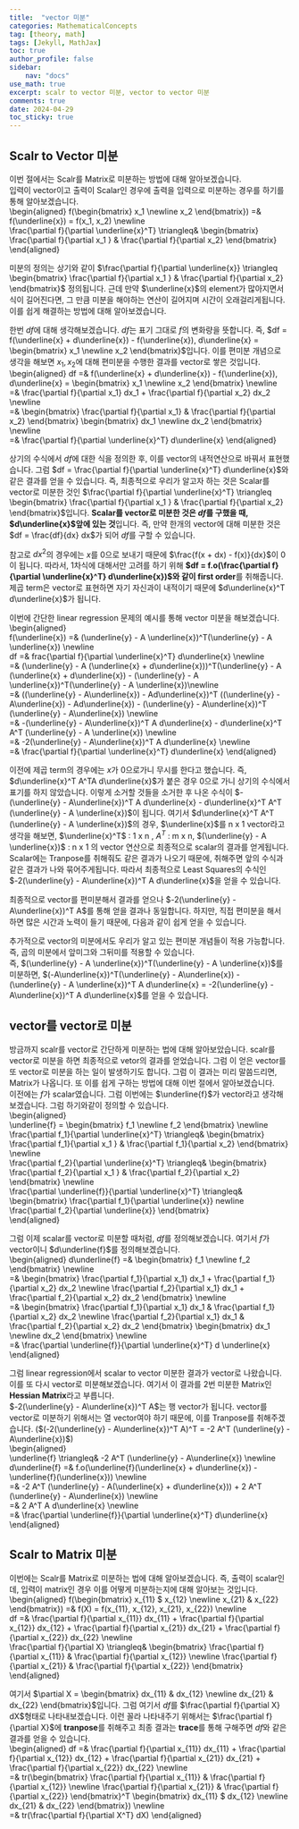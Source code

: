 ```yaml
---
title:  "vector 미분"
categories: MathematicalConcepts
tag: [theory, math]
tags: [Jekyll, MathJax]
toc: true
author_profile: false
sidebar:
    nav: "docs"
use_math: true
excerpt: scalr to vector 미분, vector to vector 미분
comments: true
date: 2024-04-29
toc_sticky: true
---
```



## Scalr to Vector 미분
이번 절에서는 Scalr를 Matrix로 미분하는 방법에 대해 알아보겠습니다.   
입력이 vector이고 출력이 Scalar인 경우에 출력을 입력으로 미분하는 경우를 하기를 통해 알아보겠습니다.   
\begin{aligned} 
f(\begin{bmatrix} x_1 \newline x_2 \end{bmatrix}) =& f(\underline{x}) = f(x_1, x_2) \newline   
\frac{\partial f}{\partial \underline{x}^T} \triangleq& \begin{bmatrix} \frac{\partial f}{\partial x_1 } & \frac{\partial f}{\partial x_2} \end{bmatrix}
\end{aligned}  

미분의 정의는 상기와 같이 $\frac{\partial f}{\partial \underline{x}} \triangleq \begin{bmatrix} \frac{\partial f}{\partial x_1 } & \frac{\partial f}{\partial x_2} \end{bmatrix}$ 정의됩니다. 근데 만약 $\underline{x}$의 element가 많아지면서 식이 길어진다면, 그 만큼 미분을 해야하는 연산이 길어지며 시간이 오래걸리게됩니다. 이를 쉽게 해결하는 방법에 대해 알아보겠습니다.   

한번 $df$에 대해 생각해보겠습니다. $df$는 표기 그대로 $f$의 변화량을 뜻합니다. 즉, $df = f(\underline{x} + d\underline{x}) - f(\underline{x}), d\underline{x} = \begin{bmatrix} x_1 \newline x_2 \end{bmatrix}$입니다. 이를 편미분 개념으로 생각을 해보면 $x_1, x_2$에 대해 편미분을 수행한 결과를 vector로 쌓은 것입니다.    
\begin{aligned} 
df =& f(\underline{x} + d\underline{x}) - f(\underline{x}), d\underline{x} = \begin{bmatrix} x_1 \newline x_2 \end{bmatrix} \newline   
=& \frac{\partial f}{\partial x_1} dx_1 + \frac{\partial f}{\partial x_2} dx_2 \newline   
=& \begin{bmatrix} \frac{\partial f}{\partial x_1} & \frac{\partial f}{\partial x_2} \end{bmatrix} \begin{bmatrix} dx_1 \newline dx_2 \end{bmatrix} \newline   
=& \frac{\partial f}{\partial \underline{x}^T} d\underline{x}
\end{aligned}  

상기의 수식에서 $df$에 대한 식을 정의한 후, 이를 vector의 내적연산으로 바꿔서 표현했습니다. 그럼 $df = \frac{\partial f}{\partial \underline{x}^T} d\underline{x}$와 같은 결과를 얻을 수 있습니다. 즉, 최종적으로 우리가 알고자 하는 것은 Scalar를 vector로 미분한 것인 $\frac{\partial f}{\partial \underline{x}^T} \triangleq \begin{bmatrix} \frac{\partial f}{\partial x_1 } & \frac{\partial f}{\partial x_2} \end{bmatrix}$입니다. **Scalar를 vector로 미분한 것은 $df$를 구했을 때, $d\underline{x}$앞에 있는 것**입니다. 즉, 만약 한개의 vector에 대해 미분한 것은 $df = \frac{df}{dx} dx$가 되어 $df$를 구할 수 있습니다.    

참고로 $dx^2$의 경우에는 $x$를 0으로 보내기 때문에 $\frac{f(x + dx) - f(x)}{dx}$이 0이 됩니다. 따라서, 1차식에 대해서만 고려를 하기 위해 **$df = f.o(\frac{\partial f}{\partial \underline{x}^T} d\underline{x})$와 같이 first order**를 취해줍니다. 제곱 term은 vector로 표현하면 자기 자신과이 내적이기 때문에 $d\underline{x}^T d\underline{x}$가 됩니다.    

이번에 간단한 linear regression 문제의 예시를 통해 vector 미분을 해보겠습니다.   
\begin{aligned}   
f(\underline{x}) =& (\underline{y} - A \underline{x})^T(\underline{y} - A \underline{x}) \newline   
df =& frac{\partial f}{\partial \underline{x}^T} d\underline{x} \newline   
=& (\underline{y} - A (\underline{x} + d\underline{x}))^T(\underline{y} - A (\underline{x} + d\underline{x}) - (\underline{y} - A \underline{x})^T(\underline{y} - A \underline{x})\newline   
=& ((\underline{y} - A\underline{x}) - Ad\underline{x})^T ((\underline{y} - A\underline{x}) - Ad\underline{x}) - (\underline{y} - A\underline{x})^T (\underline{y} - A\underline{x}) \newline   
=& -(\underline{y} - A\underline{x})^T A d\underline{x} - d\underline{x}^T A^T (\underline{y} - A \underline{x}) \newline   
=& -2(\underline{y} - A\underline{x})^T A d\underline{x} \newline   
=& \frac{\partial f}{\partial \underline{x}^T} d\underline{x}
\end{aligned}  

이전에 제곱 term의 경우에는 $x$가 0으로가니 무시를 한다고 했습니다. 즉, $d\underline{x}^T A^TA d\underline{x}$가 붙은 경우 0으로 가니 상기의 수식에서 표기를 하지 않았습니다. 이렇게 소거할 것들을 소거한 후 나온 수식이 $-(\underline{y} - A\underline{x})^T A d\underline{x} - d\underline{x}^T A^T (\underline{y} - A \underline{x})$이 됩니다. 여기서 $d\underline{x}^T A^T (\underline{y} - A \underline{x})$의 경우, $\underline{x}$를 n x 1 vector라고 생각을 해보면, $\underline{x}^T$ : 1 x n , $A^T$ : m x n, $(\underline{y} - A \underline{x})$ : n x 1 의 vector 연산으로 최종적으로 scalar의 결과를 얻게됩니다. Scalar에는 Tranpose를 취해줘도 같은 결과가 나오기 때문에, 취해주면 앞의 수식과 같은 결과가 나와 묶어주게됩니다. 따라서 최종적으로 Least Squares의 수식인 $-2(\underline{y} - A\underline{x})^T A d\underline{x}$을 얻을 수 있습니다.   

최종적으로 vector를 편미분해서 결과를 얻으나 $-2(\underline{y} - A\underline{x})^T A$를 통해 얻을 결과나 동일합니다. 하지만, 직접 편미분을 해서 하면 많은 시간과 노력이 들기 때문에, 다음과 같이 쉽게 얻을 수 있습니다.   

추가적으로 vector의 미분에서도 우리가 알고 있는 편미분 개념들이 적용 가능합니다. 즉, 곱의 미분에서 앞미그와 그뒤미를 적용할 수 있습니다.    
즉, $(\underline{y} - A \underline{x})^T(\underline{y} - A \underline{x})$를 미분하면, $(-A\underline{x})^T(\underline{y} - A\underline{x}) - (\underline{y} - A \underline{x})^T A d\underline{x} = -2(\underline{y} - A\underline{x})^T A d\underline{x}$를 얻을 수 있습니다.    

## vector를 vector로 미분
방금까지 scalr를 vector로 간단하게 미분하는 법에 대해 알아보았습니다. scalr를 vector로 미분을 하면 최종적으로 vetor의 결과를 얻었습니다. 그럼 이 얻은 vector를 또 vector로 미분을 하는 일이 발생하기도 합니다. 그럼 이 결과는 미리 말씀드리면, Matrix가 나옵니다. 또 이를 쉽게 구하는 방법에 대해 이번 절에서 알아보겠습니다.   
이전에는 $f$가 scalar였습니다. 그럼 이번에는 $\underline{f}$가 vector라고 생각해보겠습니다. 그럼 하기와같이 정의할 수 있습니다.   
\begin{aligned}    
\underline{f} = \begin{bmatrix} f_1 \newline f_2 \end{bmatrix} \newline   
\frac{\partial f_1}{\partial \underline{x}^T} \triangleq& \begin{bmatrix} \frac{\partial f_1}{\partial x_1 } & \frac{\partial f_1}{\partial x_2} \end{bmatrix} \newline   
\frac{\partial f_2}{\partial \underline{x}^T} \triangleq& \begin{bmatrix} \frac{\partial f_2}{\partial x_1 } & \frac{\partial f_2}{\partial x_2} \end{bmatrix} \newline   
\frac{\partial \underline{f}}{\partial \underline{x}^T} \triangleq& \begin{bmatrix} \frac{\partial f_1}{\partial \underline{x}} newline \frac{\partial f_2}{\partial \underline{x}} \end{bmatrix}    
\end{aligned}  

그럼 이제 scalar를 vector로 미분할 때처럼, $df$를 정의해보겠습니다. 여기서 $f$가 vector이니 $d\underline{f}$를 정의해보겠습니다.   
\begin{aligned} 
d\underline{f} =& \begin{bmatrix} f_1 \newline f_2 \end{bmatrix} \newline   
=& \begin{bmatrix} \frac{\partial f_1}{\partial x_1} dx_1 + \frac{\partial f_1}{\partial x_2} dx_2 \newline \frac{\partial f_2}{\partial x_1} dx_1 + \frac{\partial f_2}{\partial x_2} dx_2 \end{bmatrix} \newline   
=& \begin{bmatrix} \frac{\partial f_1}{\partial x_1} dx_1 & \frac{\partial f_1}{\partial x_2} dx_2 \newline \frac{\partial f_2}{\partial x_1} dx_1 & \frac{\partial f_2}{\partial x_2} dx_2 \end{bmatrix} \begin{bmatrix} dx_1 \newline dx_2 \end{bmatrix} \newline   
=& \frac{\partial \underline{f}}{\partial \underline{x}^T} d \underline{x}    
\end{aligned}     

그럼 linear regression에서 scalar to vector 미분한 결과가 vector로 나왔습니다. 이를 또 다시 vector로 미분해보겠습니다. 여기서 이 결과를 2번 미분한 Matrix인 **Hessian Matrix**라고 부릅니다.    
$-2(\underline{y} - A\underline{x})^T A$는 행 vector가 됩니다. vector를 vector로 미분하기 위해서는 열 vector여야 하기 때문에, 이를 Tranpose를 취해주겠습니다. ($(-2(\underline{y} - A\underline{x})^T A)^T = -2 A^T (\underline{y} - A\underline{x})$)    
\begin{aligned}    
\underline{f} \triangleq& -2 A^T (\underline{y} - A\underline{x}) \newline   
d\underline{f} =& f.o(\underline{f}(\underline{x} + d\underline{x}) - \underline{f}(\underline{x})) \newline    
=& -2 A^T (\underline{y} - A(\underline{x} + d\underline{x})) + 2 A^T (\underline{y} - A\underline{x}) \newline   
=& 2 A^T A d\underline{x} \newline   
=& \frac{\partial \underline{f}}{\partial \underline{x}^T} d\underline{x}   
\end{aligned}   

## Scalr to Matrix 미분
이번에는 Scalr를 Matrix로 미분하는 법에 대해 알아보겠습니다. 즉, 출력이 scalar인데, 입력이 matrix인 경우 이를 어떻게 미분하는지에 대해 알아보는 것입니다.   
\begin{aligned} 
f(\begin{bmatrix} x_{11} $ x_{12} \newline x_{21} & x_{22} \end{bmatrix}) =& f(X) = f(x_{11}, x_{12}, x_{21}, x_{22}) \newline   
df =& \frac{\partial f}{\partial x_{11}} dx_{11} + \frac{\partial f}{\partial x_{12}} dx_{12} + \frac{\partial f}{\partial x_{21}} dx_{21} + \frac{\partial f}{\partial x_{22}} dx_{22} \newline   
\frac{\partial f}{\partial X} \triangleq& \begin{bmatrix} \frac{\partial f}{\partial x_{11}} & \frac{\partial f}{\partial x_{12}} \newline \frac{\partial f}{\partial x_{21}} & \frac{\partial f}{\partial x_{22}} \end{bmatrix}   
\end{aligned}   

여기서 $\partial X = \begin{bmatrix} dx_{11} & dx_{12} \newline dx_{21} & dx_{22} \end{bmatrix}$입니다.  그럼 여기서 $df$를 $\frac{\partial f}{\partial X} dX$형태로 나타내보겠습니다. 이런 꼴라 나타내주기 위해서는 $\frac{\partial f}{\partial X}$에 **tranpose**를 취해주고 최종 결과는 **trace**를 통해 구해주면 $df$와 같은 결과를 얻을 수 있습니다.    
\begin{aligned} 
df =& \frac{\partial f}{\partial x_{11}} dx_{11} + \frac{\partial f}{\partial x_{12}} dx_{12} + \frac{\partial f}{\partial x_{21}} dx_{21} + \frac{\partial f}{\partial x_{22}} dx_{22} \newline    
=& tr(\begin{bmatrix} \frac{\partial f}{\partial x_{11}} & \frac{\partial f}{\partial x_{12}} \newline \frac{\partial f}{\partial x_{21}} & \frac{\partial f}{\partial x_{22}} \end{bmatrix}^T \begin{bmatrix} dx_{11} $ dx_{12} \newline dx_{21} & dx_{22} \end{bmatrix}) \newline   
=& tr(\frac{\partial f}{\partial X^T} dX)
\end{aligned}   

